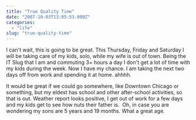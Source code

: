 ```yaml
---
title: "True Quality Time"
date: "2007-10-03T13:05:53.000Z"
categories: 
  - "life"
slug: "true-quality-time"
---
```


I can't wait, this is going to be great. This Thursday, Friday and Saturday I will be taking care of my kids, solo, while my wife is out of town. Being the IT Slug that I am and commuting 3+ hours a day I don't get a lot of time with my kids during the week. Now I have my chance. I am taking the next two days off from work and spending it at home. ahhhh.

It would be great if we could go somewhere, like Downtown Chicago or something, but my eldest has school and other after-school activities, so that is out. Weather report looks positive, I get out of work for a few days and my kids get to see how nuts their father is.  Oh, in case you are wondering my sons are 5 years and 19 months. What a great age.
